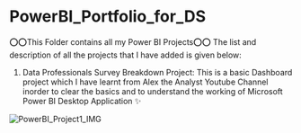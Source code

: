 # PowerBI_Portfolio_for_DS
⭕⭕This Folder contains all my Power BI Projects⭕⭕
The list and description of all the projects that I have added is given below:
1. Data Professionals Survey Breakdown Project: This is a basic Dashboard project which I have learnt from Alex the Analyst Youtube Channel
                                                inorder to clear the basics and to understand the working of Microsoft Power BI Desktop Application ✨
   
![PowerBI_Project1_IMG](https://github.com/Data-Science-Portfolio-Gauri-Patil/PowerBI_Portfolio_for_DS/assets/95964888/3021570d-1322-41f0-b311-f5037b975aad)
